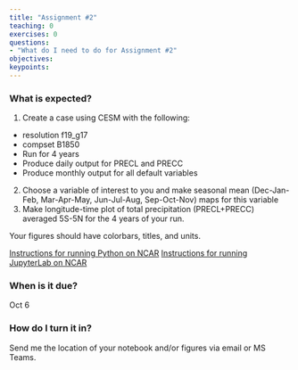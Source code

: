 ```yaml
---
title: "Assignment #2"
teaching: 0
exercises: 0
questions:
- "What do I need to do for Assignment #2"
objectives:
keypoints:
---
```


### What is expected?

1. Create a case using CESM with the following:
* resolution f19_g17
* compset B1850
* Run for 4 years
* Produce daily output for PRECL and PRECC
* Produce monthly output for all default variables

2. Choose a variable of interest to you and make seasonal mean (Dec-Jan-Feb, Mar-Apr-May, Jun-Jul-Aug, Sep-Oct-Nov) maps for this variable
3. Make longitude-time plot of total precipitation (PRECL+PRECC) averaged 5S-5N for the 4 years of your run.

Your figures should have colorbars, titles, and units.

[Instructions for running Python on NCAR](https://www2.cisl.ucar.edu/resources/python-%E2%80%93-ncar-package-library)
[Instructions for running JupyterLab on NCAR](https://www2.cisl.ucar.edu/resources/jupyter-and-ipython)


### When is it due?
Oct 6

### How do I turn it in?
Send me the location of your notebook and/or figures via email or MS Teams.
